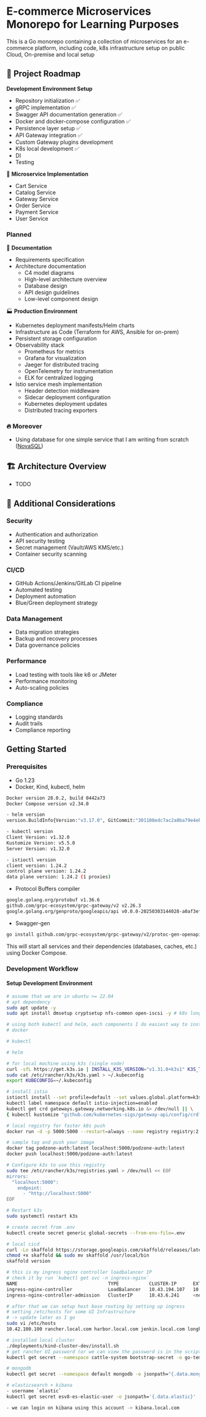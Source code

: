 # E-commerce Microservices Monorepo for Learning Purposes

This is a Go monorepo containing a collection of microservices for an e-commerce platform, including code, k8s infrastructure setup on public Cloud, On-premise and local setup

## 🚀 Project Roadmap

**Development Environment Setup**

- Repository initialization ✅
- gRPC implementation ✅
- Swagger API documentation generation ✅
- Docker and docker-compose configuration ✅
- Persistence layer setup ✅
- API Gateway integration ✅
- Custom Gateway plugins development
- K8s local development ✅
- DI
- Testing

🔄 **Microservice Implementation**

- Cart Service
- Catalog Service
- Gateway Service
- Order Service
- Payment Service
- User Service

### Planned

📝 **Documentation**

- Requirements specification
- Architecture documentation
  - C4 model diagrams
  - High-level architecture overview
  - Database design
  - API design guidelines
  - Low-level component design

🏭 **Production Environment**

- Kubernetes deployment manifests/Helm charts
- Infrastructure as Code (Terraform for AWS, Ansible for on-prem)
- Persistent storage configuration
- Observability stack
  - Prometheus for metrics
  - Grafana for visualization
  - Jaeger for distributed tracing
  - OpenTelemetry for instrumentation
  - ELK for centralized logging
- Istio service mesh implementation
  - Header detection middleware
  - Sidecar deployment configuration
  - Kubernetes deployment updates
  - Distributed tracing exporters

### 🔥 Moreover

- Using database for one simple service that I am writing from scratch ([NovaSQL](https://github.com/tuannm99/novasql))

## 🏗️ Architecture Overview

- TODO

## 🔧 Additional Considerations

### Security

- Authentication and authorization
- API security testing
- Secret management (Vault/AWS KMS/etc.)
- Container security scanning

### CI/CD

- GitHub Actions/Jenkins/GitLab CI pipeline
- Automated testing
- Deployment automation
- Blue/Green deployment strategy

### Data Management

- Data migration strategies
- Backup and recovery processes
- Data governance policies

### Performance

- Load testing with tools like k6 or JMeter
- Performance monitoring
- Auto-scaling policies

### Compliance

- Logging standards
- Audit trails
- Compliance reporting

## Getting Started

### Prerequisites

- Go 1.23
- Docker, Kind, kubectl, helm

```bash
Docker version 28.0.2, build 0442a73
Docker Compose version v2.34.0

- helm version
version.BuildInfo{Version:"v3.17.0", GitCommit:"301108edc7ac2a8ba79e4ebf5701b0b6ce6a31e4", GitTreeState:"clean", GoVersion:"go1.23.4"}

- kubectl version
Client Version: v1.32.0
Kustomize Version: v5.5.0
Server Version: v1.32.0

- istioctl version
client version: 1.24.2
control plane version: 1.24.2
data plane version: 1.24.2 (1 proxies)
```

- Protocol Buffers compiler

```bash
google.golang.org/protobuf v1.36.6
github.com/grpc-ecosystem/grpc-gateway/v2 v2.26.3
google.golang.org/genproto/googleapis/api v0.0.0-20250303144028-a0af3efb3deb

```

- Swagger-gen

```bash
go install github.com/grpc-ecosystem/grpc-gateway/v2/protoc-gen-openapiv2@latest

```

This will start all services and their dependencies (databases, caches, etc.) using Docker Compose.

### Development Workflow

#### Setup Development Environment

```bash
# assume that we are in ubuntu >= 22.04
# apt dependency
sudo apt update -y
sudo apt install dmsetup cryptsetup nfs-common open-iscsi -y # k8s longhorn storageclass

# using both kubectl and helm, each components I do easiest way to install that I believe
# docker

# kubectl

# helm

# for local machine using k3s (single node)
curl -sfL https://get.k3s.io | INSTALL_K3S_VERSION="v1.31.0+k3s1" K3S_TOKEN=12345token sh -s - server --disable=traefik --disable=servicelb
sudo cat /etc/rancher/k3s/k3s.yaml > ~/.kubeconfig
export KUBECONFIG=~/.kubeconfig

# install istio
istioctl install --set profile=default --set values.global.platform=k3s
kubectl label namespace default istio-injection=enabled
kubectl get crd gateways.gateway.networking.k8s.io &> /dev/null || \
{ kubectl kustomize "github.com/kubernetes-sigs/gateway-api/config/crd?ref=v1.2.1" | kubectl apply -f -; }

# local registry for faster k8s push
docker run -d -p 5000:5000 --restart=always --name registry registry:2

# sample tag and push your image
docker tag podzone-auth:latest localhost:5000/podzone-auth:latest
docker push localhost:5000/podzone-auth:latest

# Configure k3s to use this registry
sudo tee /etc/rancher/k3s/registries.yaml > /dev/null << EOF
mirrors:
  "localhost:5000":
    endpoint:
      - "http://localhost:5000"
EOF

# Restart k3s
sudo systemctl restart k3s

# create secret from .env
kubectl create secret generic global-secrets --from-env-file=.env

# local cicd
curl -Lo skaffold https://storage.googleapis.com/skaffold/releases/latest/skaffold-linux-amd64 && \
chmod +x skaffold && sudo mv skaffold /usr/local/bin
skaffold version

# this is my ingress nginx controller loadbalancer IP
# check it by run `kubectl get svc -n ingress-nginx`
NAME                                 TYPE           CLUSTER-IP      EXTERNAL-IP     PORT(S)                      AGE
ingress-nginx-controller             LoadBalancer   10.43.194.107   10.42.100.100   80:31249/TCP,443:30820/TCP   62m
ingress-nginx-controller-admission   ClusterIP      10.43.6.241     <none>          443/TCP                      62m

# after that we can setup host base routing by setting up ingress
# setting /etc/hosts for some UI Infrastructure
# -> update later as I go
sudo vi /etc/hosts
10.42.100.100 rancher.local.com harbor.local.com jenkin.local.com longhorn.local.com minio.local.com pg-ui.local.com

# installed local cluster
./deployments/kind-cluster-dev/install.sh
# get rancher UI password (or we can view the password is in the script)
kubectl get secret --namespace cattle-system bootstrap-secret -o go-template='{{.data.bootstrapPassword|base64decode}}{{"\n"}}'

# mongodb
kubectl get secret --namespace default mongodb -o jsonpath="{.data.mongodb-root-password}" | base64 -d

# elasticsearch + kibana
- username `elastic`
kubectl get secret esv8-es-elastic-user -o jsonpath='{.data.elastic}' | base64 -d

- we can login on kibana using this account -> kibana.local.com

```
